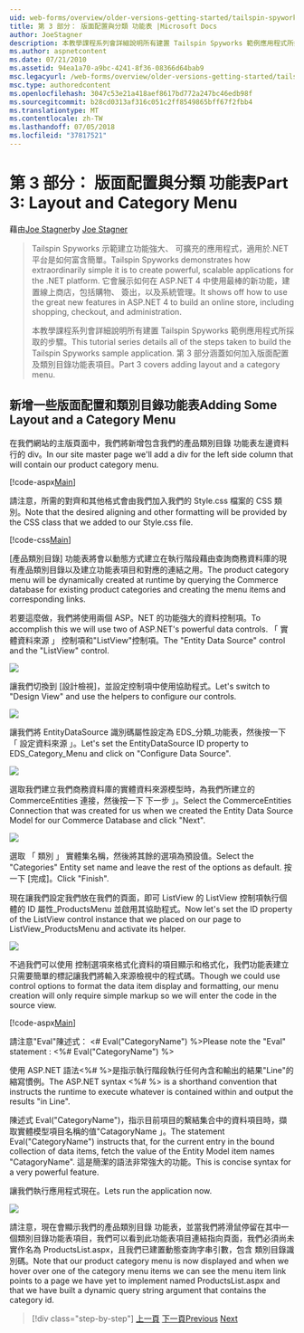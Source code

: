 ```yaml
---
uid: web-forms/overview/older-versions-getting-started/tailspin-spyworks/tailspin-spyworks-part-3
title: 第 3 部分： 版面配置與分類 功能表 |Microsoft Docs
author: JoeStagner
description: 本教學課程系列會詳細說明所有建置 Tailspin Spyworks 範例應用程式所採取的步驟。 第 3 部分涵蓋如何加入版面配置及類別目錄功能表項目。
ms.author: aspnetcontent
ms.date: 07/21/2010
ms.assetid: 94ea1a70-a9bc-4241-8f36-08366d64bab9
msc.legacyurl: /web-forms/overview/older-versions-getting-started/tailspin-spyworks/tailspin-spyworks-part-3
msc.type: authoredcontent
ms.openlocfilehash: 3047c53e21a418aef8617bd772a247bc46edb98f
ms.sourcegitcommit: b28cd0313af316c051c2ff8549865bff67f2fbb4
ms.translationtype: MT
ms.contentlocale: zh-TW
ms.lasthandoff: 07/05/2018
ms.locfileid: "37817521"
---
```

<a name="part-3-layout-and-category-menu"></a><span data-ttu-id="8d94a-104">第 3 部分： 版面配置與分類 功能表</span><span class="sxs-lookup"><span data-stu-id="8d94a-104">Part 3: Layout and Category Menu</span></span>
====================
<span data-ttu-id="8d94a-105">藉由[Joe Stagner](https://github.com/JoeStagner)</span><span class="sxs-lookup"><span data-stu-id="8d94a-105">by [Joe Stagner](https://github.com/JoeStagner)</span></span>

> <span data-ttu-id="8d94a-106">Tailspin Spyworks 示範建立功能強大、 可擴充的應用程式，適用於.NET 平台是如何富含簡單。</span><span class="sxs-lookup"><span data-stu-id="8d94a-106">Tailspin Spyworks demonstrates how extraordinarily simple it is to create powerful, scalable applications for the .NET platform.</span></span> <span data-ttu-id="8d94a-107">它會展示如何在 ASP.NET 4 中使用最棒的新功能，建置線上商店，包括購物、 簽出，以及系統管理。</span><span class="sxs-lookup"><span data-stu-id="8d94a-107">It shows off how to use the great new features in ASP.NET 4 to build an online store, including shopping, checkout, and administration.</span></span>
> 
> <span data-ttu-id="8d94a-108">本教學課程系列會詳細說明所有建置 Tailspin Spyworks 範例應用程式所採取的步驟。</span><span class="sxs-lookup"><span data-stu-id="8d94a-108">This tutorial series details all of the steps taken to build the Tailspin Spyworks sample application.</span></span> <span data-ttu-id="8d94a-109">第 3 部分涵蓋如何加入版面配置及類別目錄功能表項目。</span><span class="sxs-lookup"><span data-stu-id="8d94a-109">Part 3 covers adding layout and a category menu.</span></span>


## <a id="_Toc260221669"></a>  <span data-ttu-id="8d94a-110">新增一些版面配置和類別目錄功能表</span><span class="sxs-lookup"><span data-stu-id="8d94a-110">Adding Some Layout and a Category Menu</span></span>

<span data-ttu-id="8d94a-111">在我們網站的主版頁面中，我們將新增包含我們的產品類別目錄 功能表左邊資料行的 div。</span><span class="sxs-lookup"><span data-stu-id="8d94a-111">In our site master page we'll add a div for the left side column that will contain our product category menu.</span></span>

[!code-aspx[Main](tailspin-spyworks-part-3/samples/sample1.aspx)]

<span data-ttu-id="8d94a-112">請注意，所需的對齊和其他格式會由我們加入我們的 Style.css 檔案的 CSS 類別。</span><span class="sxs-lookup"><span data-stu-id="8d94a-112">Note that the desired aligning and other formatting will be provided by the CSS class that we added to our Style.css file.</span></span>

[!code-css[Main](tailspin-spyworks-part-3/samples/sample2.css)]

<span data-ttu-id="8d94a-113">[產品類別目錄] 功能表將會以動態方式建立在執行階段藉由查詢商務資料庫的現有產品類別目錄以及建立功能表項目和對應的連結之用。</span><span class="sxs-lookup"><span data-stu-id="8d94a-113">The product category menu will be dynamically created at runtime by querying the Commerce database for existing product categories and creating the menu items and corresponding links.</span></span>

<span data-ttu-id="8d94a-114">若要這麼做，我們將使用兩個 ASP。NET 的功能強大的資料控制項。</span><span class="sxs-lookup"><span data-stu-id="8d94a-114">To accomplish this we will use two of ASP.NET's powerful data controls.</span></span> <span data-ttu-id="8d94a-115">「 實體資料來源 」 控制項和"ListView"控制項。</span><span class="sxs-lookup"><span data-stu-id="8d94a-115">The "Entity Data Source" control and the "ListView" control.</span></span>

![](tailspin-spyworks-part-3/_static/image1.jpg)

<span data-ttu-id="8d94a-116">讓我們切換到 [設計檢視]，並設定控制項中使用協助程式。</span><span class="sxs-lookup"><span data-stu-id="8d94a-116">Let's switch to "Design View" and use the helpers to configure our controls.</span></span>

![](tailspin-spyworks-part-3/_static/image2.jpg)

<span data-ttu-id="8d94a-117">讓我們將 EntityDataSource 識別碼屬性設定為 EDS\_分類\_功能表，然後按一下 「 設定資料來源 」。</span><span class="sxs-lookup"><span data-stu-id="8d94a-117">Let's set the EntityDataSource ID property to EDS\_Category\_Menu and click on "Configure Data Source".</span></span>

![](tailspin-spyworks-part-3/_static/image3.jpg)

<span data-ttu-id="8d94a-118">選取我們建立我們商務資料庫的實體資料來源模型時，為我們所建立的 CommerceEntities 連接，然後按一下 下一步 」。</span><span class="sxs-lookup"><span data-stu-id="8d94a-118">Select the CommerceEntities Connection that was created for us when we created the Entity Data Source Model for our Commerce Database and click "Next".</span></span>

![](tailspin-spyworks-part-3/_static/image4.jpg)

<span data-ttu-id="8d94a-119">選取 「 類別 」 實體集名稱，然後將其餘的選項為預設值。</span><span class="sxs-lookup"><span data-stu-id="8d94a-119">Select the "Categories" Entity set name and leave the rest of the options as default.</span></span> <span data-ttu-id="8d94a-120">按一下 [完成]。</span><span class="sxs-lookup"><span data-stu-id="8d94a-120">Click "Finish".</span></span>

<span data-ttu-id="8d94a-121">現在讓我們設定我們放在我們的頁面，即可 ListView 的 ListView 控制項執行個體的 ID 屬性\_ProductsMenu 並啟用其協助程式。</span><span class="sxs-lookup"><span data-stu-id="8d94a-121">Now let's set the ID property of the ListView control instance that we placed on our page to ListView\_ProductsMenu and activate its helper.</span></span>

![](tailspin-spyworks-part-3/_static/image5.jpg)

<span data-ttu-id="8d94a-122">不過我們可以使用 控制選項來格式化資料的項目顯示和格式化，我們功能表建立只需要簡單的標記讓我們將輸入來源檢視中的程式碼。</span><span class="sxs-lookup"><span data-stu-id="8d94a-122">Though we could use control options to format the data item display and formatting, our menu creation will only require simple markup so we will enter the code in the source view.</span></span>

[!code-aspx[Main](tailspin-spyworks-part-3/samples/sample3.aspx)]

<span data-ttu-id="8d94a-123">請注意"Eval"陳述式： &lt;# Eval("CategoryName") %&gt;</span><span class="sxs-lookup"><span data-stu-id="8d94a-123">Please note the "Eval" statement : &lt;%# Eval("CategoryName") %&gt;</span></span>

<span data-ttu-id="8d94a-124">使用 ASP.NET 語法&lt;%# %&gt;是指示執行階段執行任何內含和輸出的結果"Line"的縮寫慣例。</span><span class="sxs-lookup"><span data-stu-id="8d94a-124">The ASP.NET syntax &lt;%# %&gt; is a shorthand convention that instructs the runtime to execute whatever is contained within and output the results "in Line".</span></span>

<span data-ttu-id="8d94a-125">陳述式 Eval("CategoryName")，指示目前項目的繫結集合中的資料項目時，擷取實體模型項目名稱的值"CatagoryName 」。</span><span class="sxs-lookup"><span data-stu-id="8d94a-125">The statement Eval("CategoryName") instructs that, for the current entry in the bound collection of data items, fetch the value of the Entity Model item names "CatagoryName".</span></span> <span data-ttu-id="8d94a-126">這是簡潔的語法非常強大的功能。</span><span class="sxs-lookup"><span data-stu-id="8d94a-126">This is concise syntax for a very powerful feature.</span></span>

<span data-ttu-id="8d94a-127">讓我們執行應用程式現在。</span><span class="sxs-lookup"><span data-stu-id="8d94a-127">Lets run the application now.</span></span>

![](tailspin-spyworks-part-3/_static/image6.jpg)

<span data-ttu-id="8d94a-128">請注意，現在會顯示我們的產品類別目錄 功能表，並當我們將滑鼠停留在其中一個類別目錄功能表項目，我們可以看到此功能表項目連結指向頁面，我們必須尚未實作名為 ProductsList.aspx，且我們已建置動態查詢字串引數，包含 類別目錄識別碼。</span><span class="sxs-lookup"><span data-stu-id="8d94a-128">Note that our product category menu is now displayed and when we hover over one of the category menu items we can see the menu item link points to a page we have yet to implement named ProductsList.aspx and that we have built a dynamic query string argument that contains the category id.</span></span>

> [!div class="step-by-step"]
> <span data-ttu-id="8d94a-129">[上一頁](tailspin-spyworks-part-2.md)
> [下一頁](tailspin-spyworks-part-4.md)</span><span class="sxs-lookup"><span data-stu-id="8d94a-129">[Previous](tailspin-spyworks-part-2.md)
[Next](tailspin-spyworks-part-4.md)</span></span>
